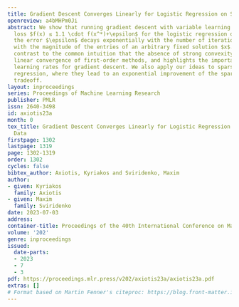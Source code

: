 ```yaml
---
title: Gradient Descent Converges Linearly for Logistic Regression on Separable Data
openreview: a4bMHPm0Ji
abstract: We show that running gradient descent with variable learning rate guarantees
  loss $f(x) ≤ 1.1 \cdot f(x^*)+\epsilon$ for the logistic regression objective, where
  the error $\epsilon$ decays exponentially with the number of iterations and polynomially
  with the magnitude of the entries of an arbitrary fixed solution $x$. This is in
  contrast to the common intuition that the absence of strong convexity precludes
  linear convergence of first-order methods, and highlights the importance of variable
  learning rates for gradient descent. We also apply our ideas to sparse logistic
  regression, where they lead to an exponential improvement of the sparsity-error
  tradeoff.
layout: inproceedings
series: Proceedings of Machine Learning Research
publisher: PMLR
issn: 2640-3498
id: axiotis23a
month: 0
tex_title: Gradient Descent Converges Linearly for Logistic Regression on Separable
  Data
firstpage: 1302
lastpage: 1319
page: 1302-1319
order: 1302
cycles: false
bibtex_author: Axiotis, Kyriakos and Sviridenko, Maxim
author:
- given: Kyriakos
  family: Axiotis
- given: Maxim
  family: Sviridenko
date: 2023-07-03
address: 
container-title: Proceedings of the 40th International Conference on Machine Learning
volume: '202'
genre: inproceedings
issued:
  date-parts:
  - 2023
  - 7
  - 3
pdf: https://proceedings.mlr.press/v202/axiotis23a/axiotis23a.pdf
extras: []
# Format based on Martin Fenner's citeproc: https://blog.front-matter.io/posts/citeproc-yaml-for-bibliographies/
---
```

